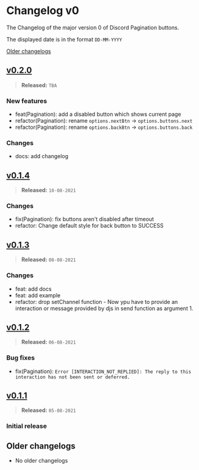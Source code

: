 # Changelog v0

The Changelog of the major version 0 of Discord Pagination buttons.

The displayed date is in the format `DD-MM-YYYY`

[Older changelogs](#older-changelogs)

## [v0.2.0]

> **Released:** `TBA`

### New features

- feat(Pagination): add a disabled button which shows current page
- refactor(Pagination): rename `options.nextBtn` -> `options.buttons.next`
- refactor(Pagination): rename `options.backBtn` -> `options.buttons.back`

### Changes

- docs: add changelog

## [v0.1.4]

> **Released:** `10-08-2021`

### Changes

- fix(Pagination): fix buttons aren't disabled after timeout
- refactor: Change default style for back button to SUCCESS

## [v0.1.3]

> **Released:** `08-08-2021`

### Changes

- feat: add docs
- feat: add example
- refactor: drop setChannel function - Now ypu have to provide an interaction or message provided by djs in send function as argument 1.

## [v0.1.2]

> **Released:** `06-08-2021`

### Bug fixes

- fix(Pagination): `Error [INTERACTION_NOT_REPLIED]: The reply to this interaction has not been sent or deferred.`

## [v0.1.1]

> **Released:** `05-08-2021`

### Initial release

[v0.2.0]: https://github.com/Welcome-Bot/welcome-bot/releases/tag/v0.2.0
[v0.1.4]: https://github.com/Welcome-Bot/welcome-bot/releases/tag/v0.1.4
[v0.1.3]: https://github.com/Welcome-Bot/welcome-bot/releases/tag/v0.1.3
[v0.1.2]: https://github.com/Welcome-Bot/welcome-bot/releases/tag/v0.1.2
[v0.1.1]: https://github.com/Welcome-Bot/welcome-bot/releases/tag/v0.1.1

## Older changelogs

- No older changelogs
